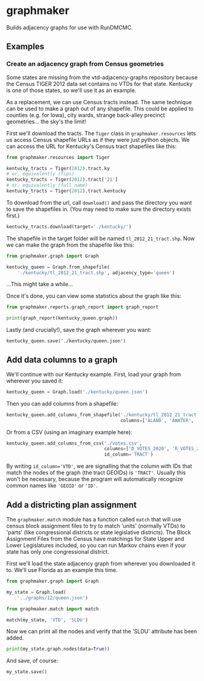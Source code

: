 # graphmaker

Builds adjacency graphs for use with RunDMCMC.

## Examples

### Create an adjacency graph from Census geometries

Some states are missing from the vtd-adjacency-graphs repository because
the Census TIGER 2012 data set contains no VTDs for that state.
Kentucky is one of those states, so we'll use it as an example.

As a replacement, we can use Census tracts instead.
The same technique can be used to make a graph out of any shapefile. This could
be applied to counties (e.g. for Iowa), city wards, strange back-alley precinct
geometries... the sky's the limit!

First we'll download the tracts. The `Tiger` class in `graphmaker.resources` lets us
access Census shapefile URLs as if they were just python objects. We can access
the URL for Kentucky's Census tract shapefiles like this:

```python
from graphmaker.resources import Tiger

kentucky_tracts = Tiger(2012).tract.ky
# or, equivalently (fips)
kentucky_tracts = Tiger(2012).tract['21']
# or, equivalently (full name)
kentucky_tracts = Tiger(2012).tract.kentucky
```

To download from the url, call `download()` and pass the directory
you want to save the shapefiles in. (You may need to make sure the directory exists first.)

```python
kentucky_tracts.download(target='./kentucky/')
```

The shapefile in the target folder will be named `tl_2012_21_tract.shp`. Now
we can make the graph from the shapefile like this:

```python
from graphmaker.graph import Graph

kentucky_queen = Graph.from_shapefile(
    './kentucky/tl_2012_21_tract.shp', adjacency_type='queen')
```

...This might take a while...

Once it's done, you can view some statistics about the graph like this:

```python
from graphmaker.reports.graph_report import graph_report

print(graph_report(kentucky_queen.graph))
```

Lastly (and crucially!), save the graph wherever you want:

```
kentucky_queen.save('./kentucky/queen.json')
```

## Add data columns to a graph

We'll continue with our Kentucky example. First, load your graph from wherever you saved it:

```python
kentucky_queen = Graph.load('./kentucky/queen.json')
```

Then you can add columns from a shapefile:

```python
kentucky_queen.add_columns_from_shapefile('./kentucky/tl_2012_21_tract.json',
                                          columns=['ALAND', 'AWATER', 'COUNTYFP', 'STATEFP'])
```

Or from a CSV (using an imaginary example here):

```python
kentucky_queen.add_columns_from_csv('./votes.csv',
                                    columns=['D_VOTES_2020', 'R_VOTES_2020'],
                                    id_column='TRACT')
```

By writing `id_column='VTD'`, we are signalling that the column with IDs that match the nodes of the
graph (the tract GEOIDs) is `'TRACT'`. Usually this won't be necessary, because the program
will automatically recognize common names like `'GEOID'` or `'ID'`.

## Add a districting plan assignment

The `graphmaker.match` module has a function called `match` that will use census
block assignment files to try to match 'units' (normally VTDs) to 'parts' (like
congressional districts or state legislative districts). The Block Assignment Files
from the Census have matchings for State Upper and Lower Legislatures included,
so you can run Markov chains even if your state has only one congressional
district.

First we'll load the state adjacency graph from wherever you downloaded it to.
We'll use Florida as an example this time.

```python
from graphmaker.graph import Graph

my_state = Graph.load(
    '../graphs/12/queen.json')
```

```python
from graphmaker.match import match

match(my_state, 'VTD', 'SLDU')
```

Now we can print all the nodes and verify that the 'SLDU' attribute has been added.

```python
print(my_state.graph.nodes(data=True))
```

And save, of course:

```python
my_state.save()
```
